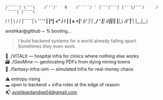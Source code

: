     /¯¯¯¯¯| \¯¯¯\    /¯¯¯/'   O    /¯¯¯¯¯/ ' |¯¯¯|¯¯¯| |¯¯¯|/¯¯¯/     /¯¯¯¯¯| |¯¯¯¯\  
  /     !     |   \     \/      /  |¯¯¯¯| \ __¯¯¯\' |           |°|          <°   /     !     | |   x  <|'
/___/¯|__'|     \_____/ _' |____| /______/||___|___| |___|\___\ /___/¯|__'| |__|\__\

avishkar@github ~ % booting...

> I build backend systems for a world already falling apart.  
> Sometimes they even work.

🏥  ./VITALIt         — hospital infra for clinics where nothing else works  
🗃️  ./GeoMine         — geolocating PDFs from dying mining towns  
📄  ./fantasy-infra-sim — simulated infra for real-money chaos

⚠️  entropy rising  
🕳️  open to backend + infra roles at the edge of reason  
📬  avishkardandge04@gmail.com
